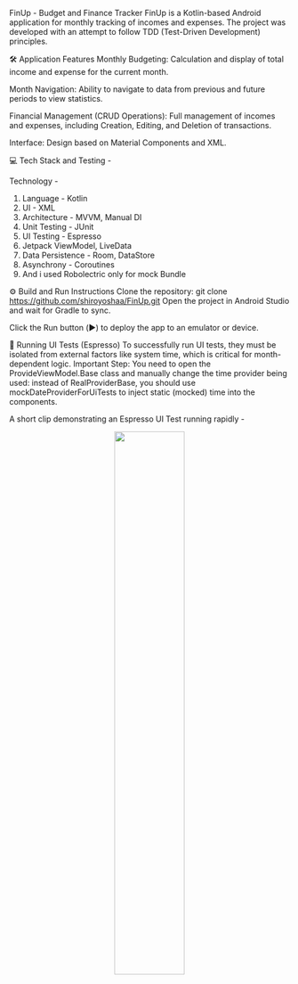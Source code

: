 FinUp - Budget and Finance Tracker
FinUp is a Kotlin-based Android application for monthly tracking of incomes and expenses. The project was developed with an attempt to follow TDD (Test-Driven Development) principles.

🛠️ Application Features
Monthly Budgeting: Calculation and display of total income and expense for the current month.

Month Navigation: Ability to navigate to data from previous and future periods to view statistics.

Financial Management (CRUD Operations): Full management of incomes and expenses, including Creation, Editing, and Deletion of transactions.

Interface: Design based on Material Components and XML.

💻 Tech Stack and Testing - 

Technology -
1. Language - Kotlin
2. UI - XML
3. Architecture - MVVM, Manual DI
4. Unit Testing - JUnit
5. UI Testing -	Espresso
6. Jetpack	ViewModel, LiveData
8. Data Persistence - Room, DataStore
9. Asynchrony	- Coroutines
10. And i used Robolectric only for mock Bundle

⚙️ Build and Run
Instructions
Clone the repository: 
git clone https://github.com/shiroyoshaa/FinUp.git
Open the project in Android Studio and wait for Gradle to sync.

Click the Run button (▶️) to deploy the app to an emulator or device.

🧪 Running UI Tests (Espresso)
To successfully run UI tests, they must be isolated from external factors like system time, which is critical for month-dependent logic.
Important Step:
You need to open the ProvideViewModel.Base class and manually change the time provider being used: instead of RealProviderBase, you should use mockDateProviderForUiTests to inject static (mocked) time into the components.

A short clip demonstrating an Espresso UI Test running rapidly - 

<p align="center">
  <img src="https://github.com/user-attachments/assets/6ebe4af2-704a-4f8c-adfc-01cfddf52889" width="50%">
</p>

